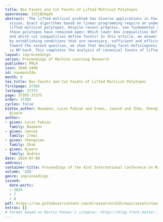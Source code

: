 ```yaml
---
title: Box Facets and Cut Facets of Lifted Multicut Polytopes
openreview: JJSj8UXqd4
abstract: 'The lifted multicut problem has diverse applications in the field of computer
  vision. Exact algorithms based on linear programming require an understanding of
  lifted multicut polytopes. Despite recent progress, two fundamental questions about
  these polytopes have remained open: Which lower box inequalities define facets,
  and which cut inequalities define facets? In this article, we answer the first question
  by establishing conditions that are necessary, sufficient and efficiently decidable.
  Toward the second question, we show that deciding facet-definingness of cut inequalities
  is NP-hard. This completes the analysis of canonical facets of lifted multicut polytopes.'
layout: inproceedings
series: Proceedings of Machine Learning Research
publisher: PMLR
issn: 2640-3498
id: naumann24a
month: 0
tex_title: Box Facets and Cut Facets of Lifted Multicut Polytopes
firstpage: 37365
lastpage: 37375
page: 37365-37375
order: 37365
cycles: false
bibtex_author: Naumann, Lucas Fabian and Irmai, Jannik and Zhao, Shengxian and Andres,
  Bjoern
author:
- given: Lucas Fabian
  family: Naumann
- given: Jannik
  family: Irmai
- given: Shengxian
  family: Zhao
- given: Bjoern
  family: Andres
date: 2024-07-08
address:
container-title: Proceedings of the 41st International Conference on Machine Learning
volume: '235'
genre: inproceedings
issued:
  date-parts:
  - 2024
  - 7
  - 8
pdf: https://raw.githubusercontent.com/mlresearch/v235/main/assets/naumann24a/naumann24a.pdf
extras: []
# Format based on Martin Fenner's citeproc: https://blog.front-matter.io/posts/citeproc-yaml-for-bibliographies/
---
```

